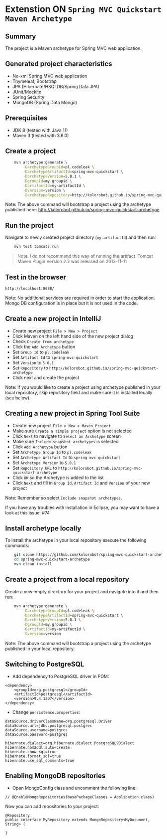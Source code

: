 Extenstion ON `Spring MVC Quickstart Maven Archetype`
======================================

Summary
-------
The project is a Maven archetype for Spring MVC web application.

Generated project characteristics
-------------------------
* No-xml Spring MVC web application
* Thymeleaf, Bootstrap
* JPA (Hibernate/HSQLDB/Spring Data JPA)
* JUnit/Mockito
* Spring Security
* MongoDB (Spring Data Mongo)

Prerequisites
-------------

- JDK 8 (tested with Java 11)
- Maven 3 (tested with 3.6.0)

Create a project
----------------

```bash
    mvn archetype:generate \
        -DarchetypeGroupId=pl.codeleak \
        -DarchetypeArtifactId=spring-mvc-quickstart \
        -DarchetypeVersion=5.0.1 \
        -DgroupId=my.groupid \
        -DartifactId=my-artifactId \
        -Dversion=version \
        -DarchetypeRepository=http://kolorobot.github.io/spring-mvc-quickstart-archetype
```

Note: The above command will bootstrap a project using the archetype published here: http://kolorobot.github.io/spring-mvc-quickstart-archetype

Run the project
----------------

Navigate to newly created project directory (`my-artifactId`) and then run:

```bash
    mvn test tomcat7:run
```

> Note: I do not recommend this way of running the artifact. Tomcat Maven Plugin Version 2.2 was released on 2013-11-11 

Test in the browser
-------------------

	http://localhost:8080/

Note: No additional services are required in order to start the application. Mongo DB configuration is in place but it is not used in the code.

Create a new project in IntelliJ
--------------------------------

* Create new project `File > New > Project`
* Click Maven on the left hand side of the new project dialog
* Check `Create from archetype`
* Click the `Add Archetype` button
* Set `Group Id` to `pl.codeleak`
* Set `Artifact Id` to `spring-mvc-quickstart`
* Set `Version` to `5.0.1`
* Set `Repository` to `http://kolorobot.github.io/spring-mvc-quickstart-archetype`
* Click next and create the project

Note: If you would like to create a project using archetype published in your local repository, skip repository field and make sure it is installed locally (see below).

Creating a new project in Spring Tool Suite
-------------------------------------------

* Create new project `File > New > Maven Project`
* Make sure `Create a simple project` option is not selected
* Click `Next` to navigate to `Select an Archetype` screen
* Make sure `Include snapshot archetypes` is selected
* Click `Add Archetype` button
* Set `Archetype Group Id` to `pl.codeleak`
* Set `Archetype Artifact Id` to `spring-mvc-quickstart`
* Set `Archetype Version` to `5.0.1`
* Set `Repository URL` to `http://kolorobot.github.io/spring-mvc-quickstart-archetype`
* Click `OK` so the Archetype is added to the list
* Click `Next` and fill in `Group Id`, `Artifact Id` and `Version` of your new project

Note: Remember so select `Include snapshot archetypes`. 

If you have any troubles with installation in Eclipse, you may want to have a look at this issue: #74


Install archetype locally
-------------------------

To install the archetype in your local repository execute the following commands:

```bash
    git clone https://github.com/kolorobot/spring-mvc-quickstart-archetype.git
    cd spring-mvc-quickstart-archetype
    mvn clean install
```

Create a project from a local repository
----------------------------------------

Create a new empty directory for your project and navigate into it and then run:

```bash
    mvn archetype:generate \
        -DarchetypeGroupId=pl.codeleak \
        -DarchetypeArtifactId=spring-mvc-quickstart \
        -DarchetypeVersion=5.0.1 \
        -DgroupId=my.groupid \
        -DartifactId=my-artifactId \
        -Dversion=version
```

Note: The above command will bootstrap a project using the archetype published in your local repository.

Switching to PostgreSQL
-----------------------

* Add dependency to PostgreSQL driver in POM:

```
<dependency>
    <groupId>org.postgresql</groupId>
    <artifactId>postgresql</artifactId>
    <version>9.4.1207</version>
</dependency>
```

* Change `persistence.properties`:

```
dataSource.driverClassName=org.postgresql.Driver
dataSource.url=jdbc:postgresql:postgres
dataSource.username=postgres
dataSource.password=postgres

hibernate.dialect=org.hibernate.dialect.PostgreSQL9Dialect
hibernate.hbm2ddl.auto=create
hibernate.show_sql=true
hibernate.format_sql=true
hibernate.use_sql_comments=true
```

Enabling MongoDB repositories
-----------------------------

* Open MongoConfig class and uncomment the following line:

```
// @EnableMongoRepositories(basePackageClasses = Application.class)
```

Now you can add repositories to your project:

```
@Repository
public interface MyRepository extends MongoRepository<MyDocument, String> {

}
```
